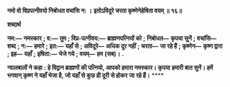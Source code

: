 **नमो वो विप्रपत्नीवयो निबोधत वचांसि न: ।** **इतोऽविदूरे चरता कृष्णेनेहेषिता वयम् ॥ १६॥** 

**शब्दार्थ** 

**नम:—** **नमस्कार** **; व:—** **तुम** **; विप्र-पत्नीवय:—** **ब्राह्मणपत्नियों को** **; निबोधत—** **कृपया सुनें** **; वचांसि—** **शब्द** **; न:—** **हमारे** **; इत:—** **यहाँ से** **; अविदूरे—** **अधिक दूर नहीं** **; चरता—** **जा रहे हैं** **; कृष्णेन—** **कृष्ण द्वारा** **; इह—** **यहाँ** **; इषिता:—** **भेजे गये** **; वयम्—** **हम** **(सब)।** **.** 

**ग्वालबालों ने कहा** **: हे विद्वान ब्राह्मणों की पत्नियो, आपको हमारा नमस्कार। कृपया** **हमारी बात सुनें। हमें भगवान् कृष्ण ने यहाँ भेजा है, जो यहाँ से कुछ ही दूरी से होकर जा रहे हैं।** **** 